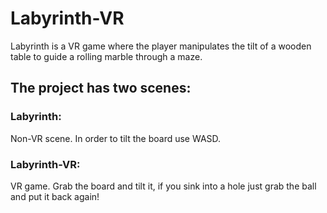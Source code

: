 # Labyrinth-VR
 Labyrinth is a VR game where the player manipulates the tilt of a wooden table to guide a rolling marble through a maze.

## The project has two scenes:
### Labyrinth:
Non-VR scene. In order to tilt the board use WASD.
### Labyrinth-VR:
VR game. Grab the board and tilt it, if you sink into a hole just grab the ball and put it back again!
